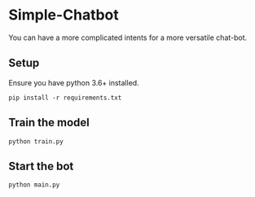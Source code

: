 # Simple-Chatbot
You can have a more complicated intents for a more versatile chat-bot.

## Setup
Ensure you have python 3.6+ installed.

`pip install -r requirements.txt`

## Train the model
`python train.py`

## Start the bot
`python main.py`
